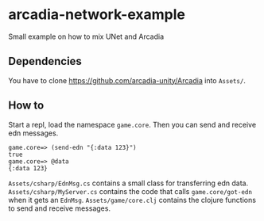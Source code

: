 # arcadia-network-example
Small example on how to mix UNet and Arcadia

## Dependencies
You have to clone https://github.com/arcadia-unity/Arcadia into `Assets/`.


## How to
Start a repl, load the namespace `game.core`. Then you can send and receive edn messages.
```
game.core=> (send-edn "{:data 123}")
true
game.core=> @data
{:data 123}
```

`Assets/csharp/EdnMsg.cs` contains a small class for transferring edn data.
`Assets/csharp/MyServer.cs` contains the code that calls `game.core/got-edn` when it gets an `EdnMsg`.
`Assets/game/core.clj` contains the clojure functions to send and receive messages.
